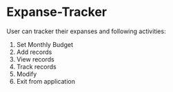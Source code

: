 # Expanse-Tracker
User can tracker their expanses and following activities:

1. Set Monthly Budget
2. Add records
3. View records
4. Track records
5. Modify
6. Exit from application
